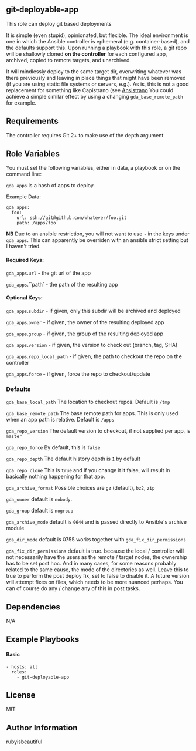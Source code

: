 ## git-deployable-app

This role can deploy git based deployments

It is simple (even stupid), opinionated, but flexible.  The ideal environment
is one in which the Ansible controller is ephemeral (e.g. container-based),
and the defaults support this.  Upon running a playbook with this role, a git
repo will be shallowly cloned **on the controller** for each configured app,
archived, copied to remote targets, and unarchived.

It will mindlessly deploy to the same target dir, overwriting whatever was there
previously and leaving in place things that might have been removed (if you
are using static file systems or servers, e.g.).  As is, this is
not a good replacement for something like Capistrano
(see
[Ansistrano](https://galaxy.ansible.com/carlosbuenosvinos/ansistrano-deploy/)
You could achieve a simple similar effect by using a changing
`gda_base_remote_path` for example.


Requirements
------------

The controller requires Git 2+ to make use of the depth argument


Role Variables
--------------

You must set the following variables, either in data, a playbook or on the
command line:

`gda_apps` is a hash of apps to deploy.

Example Data:

```
gda_apps:
  foo:
    url: ssh://git@github.com/whatever/foo.git
    path: /apps/foo
```

**NB** Due to an ansible restriction, you will not want to use `-` in the keys
under `gda_apps`.  This can apparently be overriden with an ansible strict
setting but I haven't tried.

#### Required Keys:

`gda_apps`.`url` - the git url of the app

`gda_apps`.``path` - the path of the resulting app

#### Optional Keys:

`gda_apps`.`subdir` - if given, only this subdir will be archived and deployed

`gda_apps`.`owner` - if given, the owner of the resulting deployed app

`gda_apps`.`group` - if given, the group of the resulting deployed app

`gda_apps`.`version` - if given, the version to check out (branch, tag, SHA)

`gda_apps`.`repo_local_path` - if given, the path to checkout the repo on the
                              controller

`gda_apps`.`force` - if given, force the repo to checkout/update


### Defaults

`gda_base_local_path`
The location to checkout repos.  Default is `/tmp`

`gda_base_remote_path`
The base remote path for apps.  This is only used when an app path is relative.
Default is `/apps`

`gda_repo_version`
The default version to checkout, if not supplied per app, is `master`

`gda_repo_force`
By default, this is `false`

`gda_repo_depth`
The default history depth is `1` by default

`gda_repo_clone`
This is `true` and if you change it it false, will result in basically
nothing happening for that app.

`gda_archive_format`
Possible choices are `gz` (default), `bz2`, `zip`

`gda_owner`
default is `nobody`. 

`gda_group`
default is `nogroup`

`gda_archive_mode`
default is `0644` and is passed directly to Ansible's archive module

`gda_dir_mode`
default is 0755 works together with `gda_fix_dir_permissions`

`gda_fix_dir_permissions`
default is true. because the local / controller will not necessarily have the
users as the remote / target nodes, the ownership has to be set post hoc.  And
in many cases, for some reasons probably related to the same cause, the mode
of the directories as well.  Leave this to true to perform the post deploy fix,
set to false to disable it.  A future version will attempt fixes on files,
which needs to be more nuanced perhaps.  You can of course do any / change any
of this in post tasks.


Dependencies
------------

N/A

Example Playbooks
----------------


#### Basic

```
- hosts: all
  roles:
    - git-deployable-app
```

License
-------

MIT


Author Information
------------------

rubyisbeautiful
